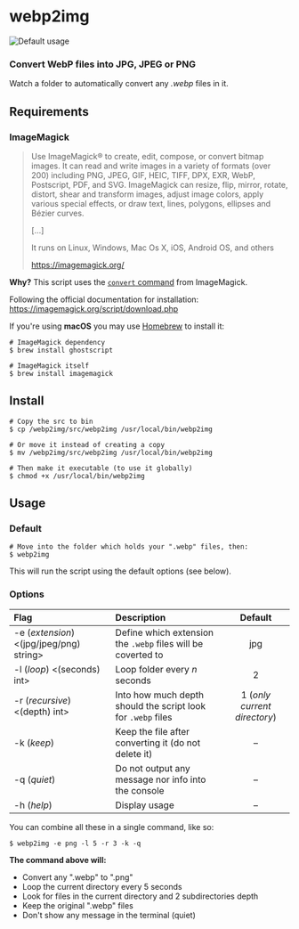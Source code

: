 # webp2img

![Default usage](/webp2img-default-usage.gif)

### Convert WebP files into JPG, JPEG or PNG

Watch a folder to automatically convert any _.webp_ files in it.

## Requirements

### ImageMagick

> Use ImageMagick® to create, edit, compose, or convert bitmap images. It can read and write images in a variety of formats (over 200) including PNG, JPEG, GIF, HEIC, TIFF, DPX, EXR, WebP, Postscript, PDF, and SVG. ImageMagick can resize, flip, mirror, rotate, distort, shear and transform images, adjust image colors, apply various special effects, or draw text, lines, polygons, ellipses and Bézier curves.
>
> [...]
>
> It runs on Linux, Windows, Mac Os X, iOS, Android OS, and others
>
> https://imagemagick.org/

**Why?** This script uses the [`convert` command](https://imagemagick.org/script/convert.php) from ImageMagick.

Following the official documentation for installation: https://imagemagick.org/script/download.php

If you're using **macOS** you may use [Homebrew](https://brew.sh/) to install it:

```
# ImageMagick dependency
$ brew install ghostscript

# ImageMagick itself
$ brew install imagemagick
```

## Install

```
# Copy the src to bin
$ cp /webp2img/src/webp2img /usr/local/bin/webp2img

# Or move it instead of creating a copy
$ mv /webp2img/src/webp2img /usr/local/bin/webp2img

# Then make it executable (to use it globally)
$ chmod +x /usr/local/bin/webp2img
```

## Usage

### Default

```
# Move into the folder which holds your ".webp" files, then:
$ webp2img
```

This will run the script using the default options (see below).

### Options

| Flag          | Description    | Default |
| :------------- |:-------------| :-----:|
| -e (_extension_) <(jpg/jpeg/png) string> | Define which extension the `.webp` files will be coverted to | jpg ||
| -l (_loop_) <(seconds) int> | Loop folder every _n_ seconds | 2 ||
| -r (_recursive_) <(depth) int> | Into how much depth should the script look for `.webp` files | 1 (_only current directory_) ||
| -k (_keep_) | Keep the file after converting it (do not delete it) | – ||
| -q (_quiet_) | Do not output any message nor info into the console | – ||
| -h (_help_) | Display usage | – ||

You can combine all these in a single command, like so:

```
$ webp2img -e png -l 5 -r 3 -k -q
```

**The command above will:**

- Convert any ".webp" to ".png"
- Loop the current directory every 5 seconds
- Look for files in the current directory and 2 subdirectories depth
- Keep the original ".webp" files
- Don't show any message in the terminal (quiet)
